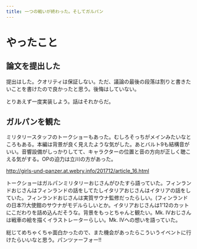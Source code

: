 ```yaml
---
title: 一つの戦いが終わった。そしてガルパン
---
```


# やったこと

## 論文を提出した

提出はした。クオリティは保証しない。ただ、議論の最後の段落は割りと書きたいことを書けたので良かったと思う。後悔はしていない。

とりあえず一度実装しよう。話はそれからだ。

## ガルパンを観た

ミリタリースタッフのトークショーもあった。むしろそっちがメインみたいなところもある。本編は背景が良く見えたような気がした。あとバルト9も結構音がいい。音響設備がしっかりしてて、キャラクターの位置と音の方向が正しく聴こえる気がする。OPの迫力は立川の方があった。

http://girls-und-panzer.at.webry.info/201712/article_16.html

トークショーはガルパンミリタリーおじさんがひたすら語っていた。フィンランドおじさんはフィンランドの話をしてたしイタリアおじさんはイタリアの話をしていた。フィンランドおじさんは実質サウナ監修だったらしい。(フィンランドの日本?)大使館のサウナがモデルらしいとか。イタリアおじさんは1'12のカットにこだわりを詰め込んだそうな。背景をもっとちゃんと観たい。Mk. IVおじさんは戦車の絵を描くイラストレーターらしい。Mk. IVへの想いを語っていた。

総じてめちゃくちゃ面白かったので、また機会があったらこういうイベントに行けたらいいなと思う。パンツァーフォー!!
